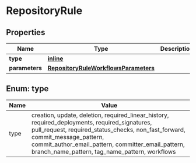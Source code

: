 
# RepositoryRule

## Properties
Name | Type | Description | Notes
------------ | ------------- | ------------- | -------------
**type** | [**inline**](#Type) |  | 
**parameters** | [**RepositoryRuleWorkflowsParameters**](RepositoryRuleWorkflowsParameters.md) |  |  [optional]


<a id="Type"></a>
## Enum: type
Name | Value
---- | -----
type | creation, update, deletion, required_linear_history, required_deployments, required_signatures, pull_request, required_status_checks, non_fast_forward, commit_message_pattern, commit_author_email_pattern, committer_email_pattern, branch_name_pattern, tag_name_pattern, workflows



